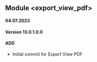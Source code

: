 ## Module <export_view_pdf>

#### 04.07.2023
#### Version 13.0.1.0.0
#### ADD
- Initial commit for Export View PDF